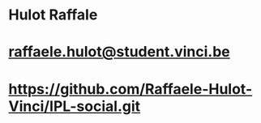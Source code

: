 # Hulot Raffale
# raffaele.hulot@student.vinci.be
# https://github.com/Raffaele-Hulot-Vinci/IPL-social.git
#